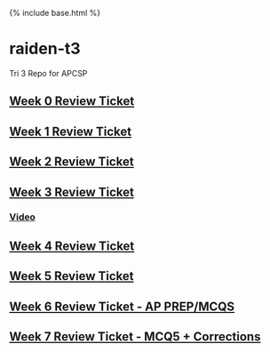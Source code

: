 {% include base.html %}

# raiden-t3
Tri 3 Repo for APCSP

## [Week 0 Review Ticket](https://github.com/MadCacti/bipbapbopbepbup/issues/1)

## [Week 1 Review Ticket](https://github.com/MadCacti/bipbapbopbepbup/issues/2)

## [Week 2 Review Ticket](https://github.com/MadCacti/bipbapbopbepbup/issues/3)

## [Week 3 Review Ticket](https://github.com/MadCacti/bipbapbopbepbup/issues/4)
### [Video](https://www.loom.com/share/95b697e951e14c23ad1803fa7a8b1b8d)

## [Week 4 Review Ticket](https://github.com/MadCacti/bipbapbopbepbup/issues/5)

## [Week 5 Review Ticket](https://github.com/MadCacti/bipbapbopbepbup/issues/6)


## [Week 6 Review Ticket - AP PREP/MCQS](https://github.com/MadCacti/bipbapbopbepbup/issues/8)

## [Week 7 Review Ticket - MCQ5 + Corrections](https://github.com/MadCacti/bipbapbopbepbup/issues/9)